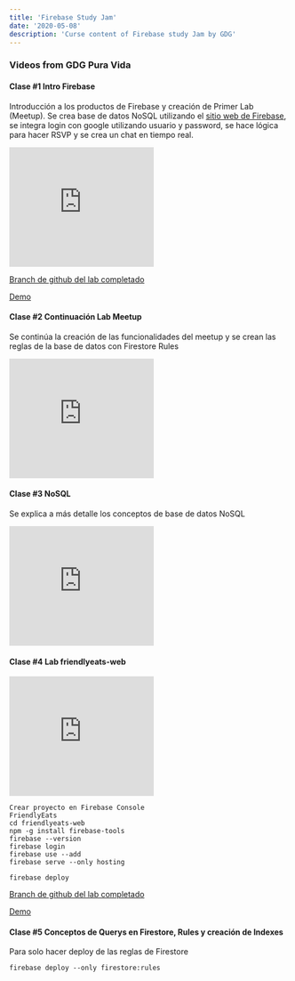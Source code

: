 ```yaml
---
title: 'Firebase Study Jam'
date: '2020-05-08'
description: 'Curse content of Firebase study Jam by GDG'
---
```


### Videos from GDG Pura Vida

#### Clase #1 Intro Firebase

Introducción a los productos de Firebase y creación de Primer Lab (Meetup).
Se crea base de datos NoSQL utilizando el <a href="https://console.firebase.google.com/" target="_blank">sitio web de Firebase</a>, se integra login con google utilizando usuario y password, se hace lógica para hacer RSVP y se crea un chat en tiempo real.

<iframe width="260" height="215" src="https://www.youtube.com/embed/5yGmd-ecLco" frameborder="0" allow="accelerometer; autoplay; encrypted-media; gyroscope; picture-in-picture" allowfullscreen></iframe>

<a href="https://github.com/nasarcacd/firebase-gtk-web-start-nasarca" target="_blank">Branch de github del lab completado</a>

<a href="https://fir-web-codelab-6d839.web.app" target="_blank">Demo</a>

#### Clase #2 Continuación Lab Meetup

Se continúa la creación de las funcionalidades del meetup y se crean las reglas de la base de datos con Firestore Rules

<iframe width="260" height="215" src="https://www.youtube.com/embed/Emf_F61icA8" frameborder="0" allow="accelerometer; autoplay; encrypted-media; gyroscope; picture-in-picture" allowfullscreen></iframe>

#### Clase #3 NoSQL

Se explica a más detalle los conceptos de base de datos NoSQL

<iframe width="260" height="215" src="https://www.youtube.com/embed/qIkQ-5TmVk0" frameborder="0" allow="accelerometer; autoplay; encrypted-media; gyroscope; picture-in-picture" allowfullscreen></iframe>


#### Clase #4 Lab friendlyeats-web

<iframe width="260" height="215" src="https://www.youtube.com/embed/m--P3S2ZKA0" frameborder="0" allow="accelerometer; autoplay; encrypted-media; gyroscope; picture-in-picture" allowfullscreen></iframe>

```
Crear proyecto en Firebase Console
FriendlyEats
cd friendlyeats-web
npm -g install firebase-tools
firebase --version
firebase login
firebase use --add
firebase serve --only hosting
```

```
firebase deploy
```

<a href="https://github.com/nasarcacd/friendlyeats-web" target="_blank">Branch de github del lab completado</a>

<a href="https://friendlyeats-nasarca.web.app" target="_blank">Demo</a>

#### Clase #5 Conceptos de Querys en Firestore, Rules y creación de Indexes

Para solo hacer deploy de las reglas de Firestore

```
firebase deploy --only firestore:rules
```
